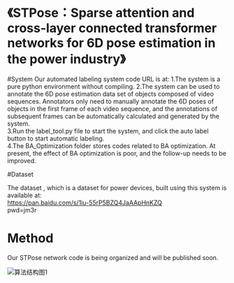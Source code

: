 # 《STPose：Sparse attention and cross-layer connected transformer networks for 6D pose estimation in the power industry》
#System
Our automated labeling system code URL is at:
1.The system is a pure python environment without compiling.
2.The system can be used to annotate the 6D pose estimation data set of objects composed of video sequences. Annotators only need to manually annotate the 6D poses of objects in the first frame of each video sequence, and the annotations of subsequent frames can be automatically calculated and generated by the system.  
3.Run the label_tool.py file to start the system, and click the auto label button to start automatic labeling.  
4.The BA_Optimization folder stores codes related to BA optimization. At present, the effect of BA optimization is poor, and the follow-up needs to be improved.  

 

#Dataset 

The dataset , which is a dataset for power devices, built using this system is available at:  
https://pan.baidu.com/s/1iu-55rP5BZQ4JaAApHnKZQ    
pwd=jm3r    

# Method 
Our STPose network code is being organized and will be published soon. 

![算法结构图1](https://github.com/Agatha7k/AA6D/assets/104622737/dce0251f-85e1-4259-95d5-4e45f4bf4b31)

